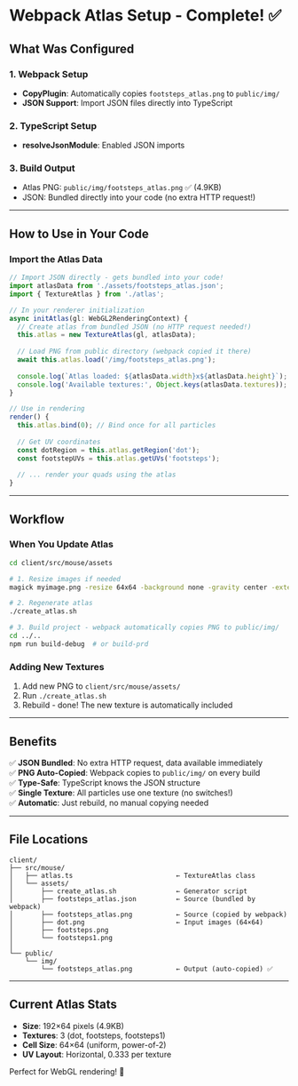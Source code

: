 # Webpack Atlas Setup - Complete! ✅

## What Was Configured

### 1. Webpack Setup
- **CopyPlugin**: Automatically copies `footsteps_atlas.png` to `public/img/`
- **JSON Support**: Import JSON files directly into TypeScript

### 2. TypeScript Setup  
- **resolveJsonModule**: Enabled JSON imports

### 3. Build Output
- Atlas PNG: `public/img/footsteps_atlas.png` ✅ (4.9KB)
- JSON: Bundled directly into your code (no extra HTTP request!)

---

## How to Use in Your Code

### Import the Atlas Data

```typescript
// Import JSON directly - gets bundled into your code!
import atlasData from './assets/footsteps_atlas.json';
import { TextureAtlas } from './atlas';

// In your renderer initialization
async initAtlas(gl: WebGL2RenderingContext) {
  // Create atlas from bundled JSON (no HTTP request needed!)
  this.atlas = new TextureAtlas(gl, atlasData);
  
  // Load PNG from public directory (webpack copied it there)
  await this.atlas.load('/img/footsteps_atlas.png');
  
  console.log(`Atlas loaded: ${atlasData.width}x${atlasData.height}`);
  console.log('Available textures:', Object.keys(atlasData.textures));
}

// Use in rendering
render() {
  this.atlas.bind(0); // Bind once for all particles
  
  // Get UV coordinates
  const dotRegion = this.atlas.getRegion('dot');
  const footstepUVs = this.atlas.getUVs('footsteps');
  
  // ... render your quads using the atlas
}
```

---

## Workflow

### When You Update Atlas

```bash
cd client/src/mouse/assets

# 1. Resize images if needed
magick myimage.png -resize 64x64 -background none -gravity center -extent 64x64 myimage.png

# 2. Regenerate atlas
./create_atlas.sh

# 3. Build project - webpack automatically copies PNG to public/img/
cd ../..
npm run build-debug  # or build-prd
```

### Adding New Textures

1. Add new PNG to `client/src/mouse/assets/`
2. Run `./create_atlas.sh`
3. Rebuild - done! The new texture is automatically included

---

## Benefits

✅ **JSON Bundled**: No extra HTTP request, data available immediately  
✅ **PNG Auto-Copied**: Webpack copies to `public/img/` on every build  
✅ **Type-Safe**: TypeScript knows the JSON structure  
✅ **Single Texture**: All particles use one texture (no switches!)  
✅ **Automatic**: Just rebuild, no manual copying needed

---

## File Locations

```
client/
├── src/mouse/
│   ├── atlas.ts                          ← TextureAtlas class
│   └── assets/
│       ├── create_atlas.sh               ← Generator script
│       ├── footsteps_atlas.json          ← Source (bundled by webpack)
│       ├── footsteps_atlas.png           ← Source (copied by webpack)
│       ├── dot.png                       ← Input images (64×64)
│       ├── footsteps.png
│       └── footsteps1.png
│
└── public/
    └── img/
        └── footsteps_atlas.png           ← Output (auto-copied) ✅
```

---

## Current Atlas Stats

- **Size**: 192×64 pixels (4.9KB)
- **Textures**: 3 (dot, footsteps, footsteps1)
- **Cell Size**: 64×64 (uniform, power-of-2)
- **UV Layout**: Horizontal, 0.333 per texture

Perfect for WebGL rendering! 🚀
